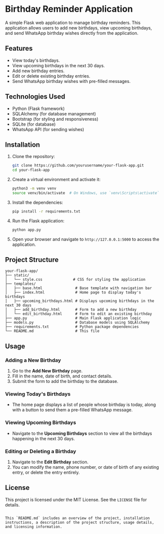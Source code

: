 # Birthday Reminder Application

A simple Flask web application to manage birthday reminders. This application allows users to add new birthdays, view upcoming birthdays, and send WhatsApp birthday wishes directly from the application.

## Features

- View today's birthdays.
- View upcoming birthdays in the next 30 days.
- Add new birthday entries.
- Edit or delete existing birthday entries.
- Send WhatsApp birthday wishes with pre-filled messages.

## Technologies Used

- Python (Flask framework)
- SQLAlchemy (for database management)
- Bootstrap (for styling and responsiveness)
- SQLite (for database)
- WhatsApp API (for sending wishes)

## Installation

1. Clone the repository:

    ```bash
    git clone https://github.com/yourusername/your-flask-app.git
    cd your-flask-app
    ```

2. Create a virtual environment and activate it:

    ```bash
    python3 -m venv venv
    source venv/bin/activate  # On Windows, use `venv\Scripts\activate`
    ```

3. Install the dependencies:

    ```bash
    pip install -r requirements.txt
    ```

4. Run the Flask application:

    ```bash
    python app.py
    ```

5. Open your browser and navigate to `http://127.0.0.1:5000` to access the application.

## Project Structure

```plaintext
your-flask-app/
├── static/
│   └── style.css              # CSS for styling the application
├── templates/
│   ├── base.html               # Base template with navigation bar
│   ├── index.html              # Home page to display today's birthdays
│   ├── upcoming_birthdays.html # Displays upcoming birthdays in the next 30 days
│   ├── add_birthday.html       # Form to add a new birthday
│   └── edit_birthday.html      # Form to edit an existing birthday
├── app.py                      # Main Flask application logic
├── models.py                   # Database models using SQLAlchemy
├── requirements.txt            # Python package dependencies
└── README.md                   # This file
```

## Usage

### Adding a New Birthday
1. Go to the **Add New Birthday** page.
2. Fill in the name, date of birth, and contact details.
3. Submit the form to add the birthday to the database.

### Viewing Today's Birthdays
- The home page displays a list of people whose birthday is today, along with a button to send them a pre-filled WhatsApp message.

### Viewing Upcoming Birthdays
- Navigate to the **Upcoming Birthdays** section to view all the birthdays happening in the next 30 days.

### Editing or Deleting a Birthday
1. Navigate to the **Edit Birthday** section.
2. You can modify the name, phone number, or date of birth of any existing entry, or delete the entry entirely.

## License

This project is licensed under the MIT License. See the `LICENSE` file for details.
```

This `README.md` includes an overview of the project, installation instructions, a description of the project structure, usage details, and licensing information.
